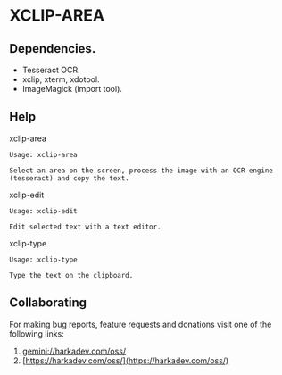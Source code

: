# XCLIP-AREA

## Dependencies.

- Tesseract OCR.
- xclip, xterm, xdotool.
- ImageMagick (import tool).

## Help

xclip-area

    Usage: xclip-area
    
    Select an area on the screen, process the image with an OCR engine
    (tesseract) and copy the text.

xclip-edit

    Usage: xclip-edit
    
    Edit selected text with a text editor.

xclip-type

    Usage: xclip-type
    
    Type the text on the clipboard.

## Collaborating

For making bug reports, feature requests and donations visit
one of the following links:

1. [gemini://harkadev.com/oss/](gemini://harkadev.com/oss/)
2. [https://harkadev.com/oss/](https://harkadev.com/oss/)


